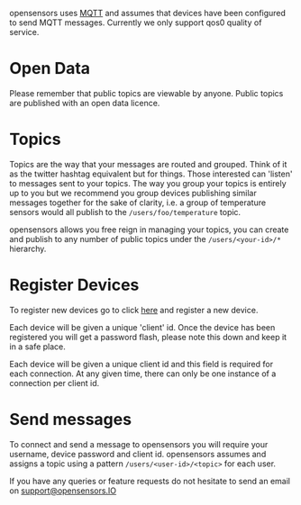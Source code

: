 
opensensors uses [MQTT](http://mqtt.org/) and assumes that devices
have been configured to send MQTT messages. Currently we only support qos0 quality of service.

# Open Data
Please remember that public topics are viewable by anyone. Public topics are published with an open data licence.

# Topics

Topics are the way that your messages are routed and grouped. Think of
it as the twitter hashtag equivalent but for things. Those interested can 'listen' to messages sent to your topics. The way you group
your topics is entirely up to you but we recommend you group devices
publishing similar messages together for the sake of clarity, i.e. a group of temperature sensors would
all publish to the `/users/foo/temperature` topic.

opensensors allows you free reign in managing your topics, you can
create and publish to any number of public topics under the
`/users/<your-id>/*` hierarchy.


# Register Devices

To register new devices go to click [here](/devices) and register a
new device.

Each device will be given a unique 'client' id. Once the device has been
registered you will get a password flash, please note this down and keep
it in a safe place.

Each device will be given a unique client id and this field is required for
each connection. At any given time, there can only be one instance of a connection per client id.

# Send messages

To connect and send a message to opensensors you will require your username,
device password and client id. opensensors assumes and assigns a topic using a pattern `/users/<user-id>/<topic>` for each user.

If you have any queries or feature requests do not hesitate to send an
email on [support@opensensors.IO](mailto:support@opensensors.IO)
